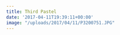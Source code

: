 ```yaml
---
title: Third Pastel
date: '2017-04-11T19:39:11+00:00'
image: "/uploads/2017/04/11/P3200751.JPG"
---
```

